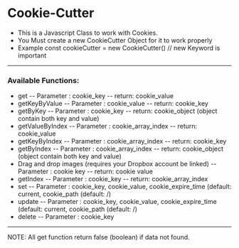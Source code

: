 # Cookie-Cutter

 * This is a Javascript Class to work with Cookies.
 * You Must create a new CookieCutter Object for it to work properly
 * Example const cookieCutter = new CookieCutter() // new Keyword is important
***
### Available Functions:
  - get
    -- Parameter : cookie_key
    -- return: cookie_value
  - getKeyByValue
    -- Parameter : cookie_value
    -- return: cookie_key
  - getByKey
    -- Parameter : cookie_key
    -- return: cookie_object (object contain both key and value)
  - getValueByIndex
    -- Parameter : cookie_array_index
    -- return: cookie_value
  - getKeyByIndex
    -- Parameter : cookie_array_index
    -- return: cookie_key
  - getByIndex
    -- Parameter : cookie_array_index
    -- return: cookie_object (object contain both key and value)
  - Drag and drop images (requires your Dropbox account be linked)
    -- Parameter : cookie key
    -- return: cookie value
  - getIndex
    -- Parameter : cookie_key
    -- return: cookie_array_index
  - set
    -- Parameter : cookie_key, cookie_value, cookie_expire_time (default: current, cookie_path (default: /)
  - update
    -- Parameter : cookie_key, cookie_value, cookie_expire_time (default: current, cookie_path (default: /)
  - delete
    -- Parameter : cookie_key

***
NOTE:  All get function return false (boolean) if data not found.
